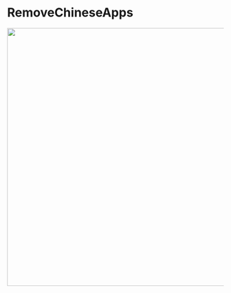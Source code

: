 # RemoveChineseApps

<img src="https://user-images.githubusercontent.com/52598978/85692335-f2332380-b6f2-11ea-8a10-1a6befc37c6f.gif" height="600"/>
